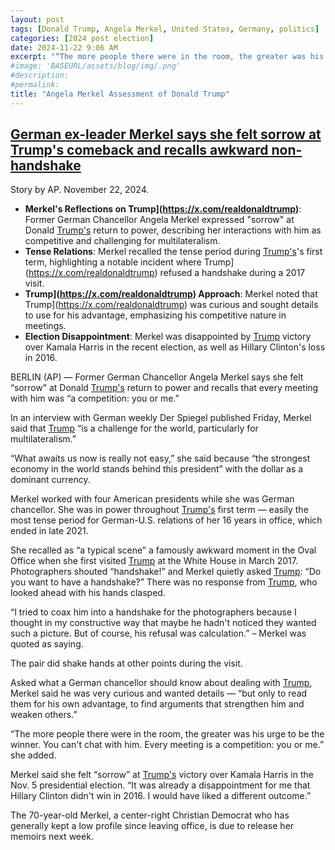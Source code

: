 ```yaml
---
layout: post
tags: [Donald Trump, Angela Merkel, United States, Germany, politics]
categories: [2024 post election]
date: 2024-11-22 9:06 AM
excerpt: "“The more people there were in the room, the greater was his urge to be the winner. You can't chat with him. Every meeting is a competition: you or me.” – Angela Merkel, former German chancellor through four presidents."
#image: 'BASEURL/assets/blog/img/.png'
#description:
#permalink:
title: "Angela Merkel Assessment of Donald Trump"
---
```



## [German ex-leader Merkel says she felt sorrow at Trump's comeback and recalls awkward non-handshake](https://apnews.com/article/germany-merkel-president-trump-handshake-e74e410c08633855b13e84bf37b5c2fb)

Story by AP. November 22, 2024.

- **Merkel's Reflections on Trump](https://x.com/realdonaldtrump)**: Former German Chancellor Angela Merkel expressed "sorrow" at Donald [Trump's](https://x.com/realdonaldtrump) return to power, describing her interactions with him as competitive and challenging for multilateralism.
- **Tense Relations**: Merkel recalled the tense period during [Trump's](https://x.com/realdonaldtrump)'s first term, highlighting a notable incident where Trump](https://x.com/realdonaldtrump) refused a handshake during a 2017 visit.
- **Trump](https://x.com/realdonaldtrump) Approach**: Merkel noted that Trump](https://x.com/realdonaldtrump) was curious and sought details to use for his advantage, emphasizing his competitive nature in meetings.
- **Election Disappointment**: Merkel was disappointed by [Trump](https://x.com/realdonaldtrump) victory over Kamala Harris in the recent election, as well as Hillary Clinton's loss in 2016.

BERLIN (AP) — Former German Chancellor Angela Merkel says she felt “sorrow” at Donald [Trump's](https://x.com/realdonaldtrump) return to power and recalls that every meeting with him was “a competition: you or me.”

In an interview with German weekly Der Spiegel published Friday, Merkel said that [Trump](https://x.com/realdonaldtrump) “is a challenge for the world, particularly for multilateralism.”

“What awaits us now is really not easy,” she said because “the strongest economy in the world stands behind this president” with the dollar as a dominant currency.

Merkel worked with four American presidents while she was German chancellor. She was in power throughout [Trump's](https://x.com/realdonaldtrump) first term — easily the most tense period for German-U.S. relations of her 16 years in office, which ended in late 2021.

She recalled as “a typical scene” a famously awkward moment in the Oval Office when she first visited [Trump](https://x.com/realdonaldtrump) at the White House in March 2017. Photographers shouted “handshake!” and Merkel quietly asked [Trump](https://x.com/realdonaldtrump): “Do you want to have a handshake?” There was no response from [Trump](https://x.com/realdonaldtrump), who looked ahead with his hands clasped.

“I tried to coax him into a handshake for the photographers because I thought in my constructive way that maybe he hadn't noticed they wanted such a picture. But of course, his refusal was calculation.” –  Merkel was quoted as saying. 

The pair did shake hands at other points during the visit.

Asked what a German chancellor should know about dealing with [Trump](https://x.com/realdonaldtrump), Merkel said he was very curious and wanted details — “but only to read them for his own advantage, to find arguments that strengthen him and weaken others.”

“The more people there were in the room, the greater was his urge to be the winner. You can't chat with him. Every meeting is a competition: you or me.” she added.

Merkel said she felt “sorrow” at [Trump's](https://x.com/realdonaldtrump) victory over Kamala Harris in the Nov. 5 presidential election. “It was already a disappointment for me that Hillary Clinton didn't win in 2016. I would have liked a different outcome.”

The 70-year-old Merkel, a center-right Christian Democrat who has generally kept a low profile since leaving office, is due to release her memoirs next week.
